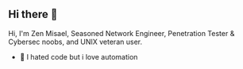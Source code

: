 ## Hi there 👋

Hi, I'm Zen Misael,  Seasoned Network Engineer, Penetration Tester & Cybersec noobs, and UNIX veteran user.

- 🌱 I hated code but i love automation

